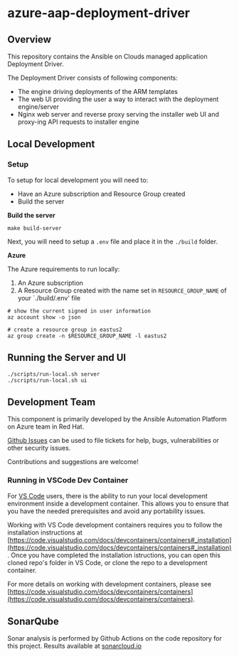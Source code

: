 # azure-aap-deployment-driver

## Overview

This repository contains the Ansible on Clouds managed application Deployment
Driver.

The Deployment Driver consists of following components:

- The engine driving deployments of the ARM templates
- The web UI providing the user a way to interact with the deployment engine/server
- Nginx web server and reverse proxy serving the installer web UI and proxy-ing API requests to installer engine

## Local Development

### Setup

To setup for local development you will need to:
- Have an Azure subscription and Resource Group created
- Build the server

__Build the server__
```
make build-server
```

Next, you will need to setup a `.env` file and place it in the `./build` folder. 

__Azure__

The Azure requirements to run locally:
1. An Azure subscription
2. A Resource Group created with the name set in `RESOURCE_GROUP_NAME` of your `./build/.env' file

```
# show the current signed in user information
az account show -o json

# create a resource group in eastus2
az group create -n $RESOURCE_GROUP_NAME -l eastus2 
```

## Running the Server and UI

```
./scripts/run-local.sh server
./scripts/run-local.sh ui
```

## Development Team

This component is primarily developed by the Ansible Automation Platform on Azure team in Red Hat.

[Github Issues](https://github.com/ansible/azure-aap-deployment-driver/issues) can be used to file tickets for help, bugs, vulnerabilities or other security issues.

Contributions and suggestions are welcome!

### Running in VSCode Dev Container

For [VS Code](https://code.visualstudio.com/) users, there is the ability to run your local development environment inside a development container.  This allows you to ensure that you have the needed prerequisites and avoid any portability issues. 

Working with VS Code development containers requires you to follow the installation instructions at [https://code.visualstudio.com/docs/devcontainers/containers#_installation](https://code.visualstudio.com/docs/devcontainers/containers#_installation).  Once you have completed the installation istructions, you can open
this cloned repo's folder in VS Code, or clone the repo to a development container.  

For more details on working with development containers, please see [https://code.visualstudio.com/docs/devcontainers/containers](https://code.visualstudio.com/docs/devcontainers/containers).

## SonarQube

Sonar analysis is performed by Github Actions on the code repository for this
project.  Results available at [sonarcloud.io](https://sonarcloud.io/project/overview?id=aoc-aap-test-installer)